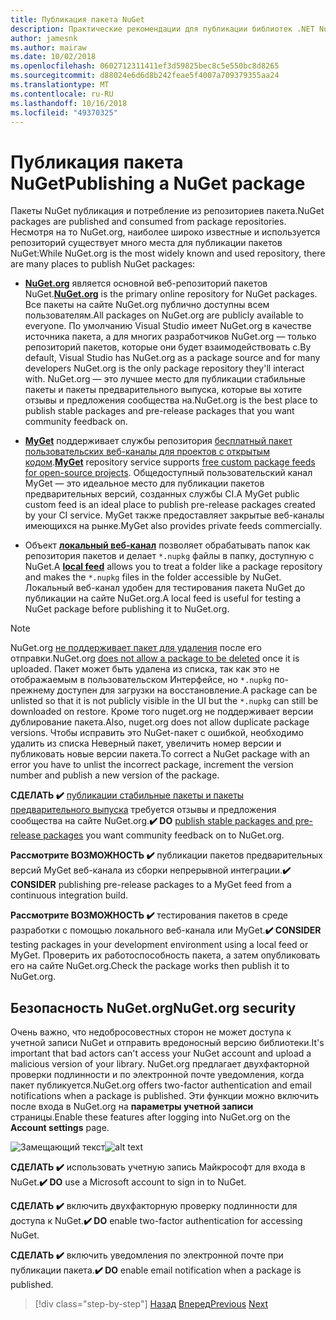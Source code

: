 ```yaml
---
title: Публикация пакета NuGet
description: Практические рекомендации для публикации библиотек .NET NuGet.
author: jamesnk
ms.author: mairaw
ms.date: 10/02/2018
ms.openlocfilehash: 0602712311411ef3d59825bec8c5e550bc8d8265
ms.sourcegitcommit: d88024e6d6d8b242feae5f4007a709379355aa24
ms.translationtype: MT
ms.contentlocale: ru-RU
ms.lasthandoff: 10/16/2018
ms.locfileid: "49370325"
---
```

# <a name="publishing-a-nuget-package"></a><span data-ttu-id="6d333-103">Публикация пакета NuGet</span><span class="sxs-lookup"><span data-stu-id="6d333-103">Publishing a NuGet package</span></span>

<span data-ttu-id="6d333-104">Пакеты NuGet публикация и потребление из репозиториев пакета.</span><span class="sxs-lookup"><span data-stu-id="6d333-104">NuGet packages are published and consumed from package repositories.</span></span> <span data-ttu-id="6d333-105">Несмотря на то NuGet.org, наиболее широко известные и используется репозиторий существует много места для публикации пакетов NuGet:</span><span class="sxs-lookup"><span data-stu-id="6d333-105">While NuGet.org is the most widely known and used repository, there are many places to publish NuGet packages:</span></span>

* <span data-ttu-id="6d333-106">**[NuGet.org](https://www.nuget.org/)**  является основной веб-репозиторий пакетов NuGet.</span><span class="sxs-lookup"><span data-stu-id="6d333-106">**[NuGet.org](https://www.nuget.org/)** is the primary online repository for NuGet packages.</span></span> <span data-ttu-id="6d333-107">Все пакеты на сайте NuGet.org публично доступны всем пользователям.</span><span class="sxs-lookup"><span data-stu-id="6d333-107">All packages on NuGet.org are publicly available to everyone.</span></span> <span data-ttu-id="6d333-108">По умолчанию Visual Studio имеет NuGet.org в качестве источника пакета, а для многих разработчиков NuGet.org — только репозиторий пакетов, которые они будет взаимодействовать с.</span><span class="sxs-lookup"><span data-stu-id="6d333-108">By default, Visual Studio has NuGet.org as a package source and for many developers NuGet.org is the only package repository they'll interact with.</span></span> <span data-ttu-id="6d333-109">NuGet.org — это лучшее место для публикации стабильные пакеты и пакеты предварительного выпуска, которые вы хотите отзывы и предложения сообщества на.</span><span class="sxs-lookup"><span data-stu-id="6d333-109">NuGet.org is the best place to publish stable packages and pre-release packages that you want community feedback on.</span></span>

* <span data-ttu-id="6d333-110">**[MyGet](https://myget.org/)**  поддерживает службы репозитория [бесплатный пакет пользовательских веб-каналы для проектов с открытым кодом](https://www.myget.org/opensource).</span><span class="sxs-lookup"><span data-stu-id="6d333-110">**[MyGet](https://myget.org/)** repository service supports [free custom package feeds for open-source projects](https://www.myget.org/opensource).</span></span> <span data-ttu-id="6d333-111">Общедоступный пользовательский канал MyGet — это идеальное место для публикации пакетов предварительных версий, созданных службы CI.</span><span class="sxs-lookup"><span data-stu-id="6d333-111">A MyGet public custom feed is an ideal place to publish pre-release packages created by your CI service.</span></span> <span data-ttu-id="6d333-112">MyGet также предоставляет закрытые веб-каналы имеющихся на рынке.</span><span class="sxs-lookup"><span data-stu-id="6d333-112">MyGet also provides private feeds commercially.</span></span>

* <span data-ttu-id="6d333-113">Объект **[локальный веб-канал](/nuget/hosting-packages/local-feeds)** позволяет обрабатывать папок как репозитория пакетов и делает `*.nupkg` файлы в папку, доступную с NuGet.</span><span class="sxs-lookup"><span data-stu-id="6d333-113">A **[local feed](/nuget/hosting-packages/local-feeds)** allows you to treat a folder like a package repository and makes the `*.nupkg` files in the folder accessible by NuGet.</span></span> <span data-ttu-id="6d333-114">Локальный веб-канал удобен для тестирования пакета NuGet до публикации на сайте NuGet.org.</span><span class="sxs-lookup"><span data-stu-id="6d333-114">A local feed is useful for testing a NuGet package before publishing it to NuGet.org.</span></span>

> [!NOTE]
> <span data-ttu-id="6d333-115">NuGet.org [не поддерживает пакет для удаления](/nuget/policies/deleting-packages) после его отправки.</span><span class="sxs-lookup"><span data-stu-id="6d333-115">NuGet.org [does not allow a package to be deleted](/nuget/policies/deleting-packages) once it is uploaded.</span></span> <span data-ttu-id="6d333-116">Пакет может быть удалена из списка, так как это не отображаемым в пользовательском Интерфейсе, но `*.nupkg` по-прежнему доступен для загрузки на восстановление.</span><span class="sxs-lookup"><span data-stu-id="6d333-116">A package can be unlisted so that it is not publicly visible in the UI but the `*.nupkg` can still be downloaded on restore.</span></span> <span data-ttu-id="6d333-117">Кроме того nuget.org не поддерживает версии дублирование пакета.</span><span class="sxs-lookup"><span data-stu-id="6d333-117">Also, nuget.org does not allow duplicate package versions.</span></span> <span data-ttu-id="6d333-118">Чтобы исправить это NuGet-пакет с ошибкой, необходимо удалить из списка Неверный пакет, увеличить номер версии и публиковать новые версии пакета.</span><span class="sxs-lookup"><span data-stu-id="6d333-118">To correct a NuGet package with an error you have to unlist the incorrect package, increment the version number and publish a new version of the package.</span></span>

<span data-ttu-id="6d333-119">**СДЕЛАТЬ ✔️** [публикации стабильные пакеты и пакеты предварительного выпуска](/nuget/create-packages/publish-a-package) требуется отзывы и предложения сообщества на сайте NuGet.org.</span><span class="sxs-lookup"><span data-stu-id="6d333-119">**✔️ DO** [publish stable packages and pre-release packages](/nuget/create-packages/publish-a-package) you want community feedback on to NuGet.org.</span></span>

<span data-ttu-id="6d333-120">**Рассмотрите ВОЗМОЖНОСТЬ ✔️** публикации пакетов предварительных версий MyGet веб-канала из сборки непрерывной интеграции.</span><span class="sxs-lookup"><span data-stu-id="6d333-120">**✔️ CONSIDER** publishing pre-release packages to a MyGet feed from a continuous integration build.</span></span>

<span data-ttu-id="6d333-121">**Рассмотрите ВОЗМОЖНОСТЬ ✔️** тестирования пакетов в среде разработки с помощью локального веб-канала или MyGet.</span><span class="sxs-lookup"><span data-stu-id="6d333-121">**✔️ CONSIDER** testing packages in your development environment using a local feed or MyGet.</span></span> <span data-ttu-id="6d333-122">Проверить их работоспособность пакета, а затем опубликовать его на сайте NuGet.org.</span><span class="sxs-lookup"><span data-stu-id="6d333-122">Check the package works then publish it to NuGet.org.</span></span>

## <a name="nugetorg-security"></a><span data-ttu-id="6d333-123">Безопасность NuGet.org</span><span class="sxs-lookup"><span data-stu-id="6d333-123">NuGet.org security</span></span>

<span data-ttu-id="6d333-124">Очень важно, что недобросовестных сторон не может доступа к учетной записи NuGet и отправить вредоносный версию библиотеки.</span><span class="sxs-lookup"><span data-stu-id="6d333-124">It's important that bad actors can't access your NuGet account and upload a malicious version of your library.</span></span> <span data-ttu-id="6d333-125">NuGet.org предлагает двухфакторной проверки подлинности и по электронной почте уведомления, когда пакет публикуется.</span><span class="sxs-lookup"><span data-stu-id="6d333-125">NuGet.org offers two-factor authentication and email notifications when a package is published.</span></span> <span data-ttu-id="6d333-126">Эти функции можно включить после входа в NuGet.org на **параметры учетной записи** страницы.</span><span class="sxs-lookup"><span data-stu-id="6d333-126">Enable these features after logging into NuGet.org on the **Account settings** page.</span></span>

<span data-ttu-id="6d333-127">![Замещающий текст](./media/publish-nuget-package/nuget-2fa.png "безопасность учетной записи NuGet")</span><span class="sxs-lookup"><span data-stu-id="6d333-127">![alt text](./media/publish-nuget-package/nuget-2fa.png "NuGet Account Security")</span></span>

<span data-ttu-id="6d333-128">**СДЕЛАТЬ ✔️** использовать учетную запись Майкрософт для входа в NuGet.</span><span class="sxs-lookup"><span data-stu-id="6d333-128">**✔️ DO** use a Microsoft account to sign in to NuGet.</span></span>

<span data-ttu-id="6d333-129">**СДЕЛАТЬ ✔️** включить двухфакторную проверку подлинности для доступа к NuGet.</span><span class="sxs-lookup"><span data-stu-id="6d333-129">**✔️ DO** enable two-factor authentication for accessing NuGet.</span></span>

<span data-ttu-id="6d333-130">**СДЕЛАТЬ ✔️** включить уведомления по электронной почте при публикации пакета.</span><span class="sxs-lookup"><span data-stu-id="6d333-130">**✔️ DO** enable email notification when a package is published.</span></span>

>[!div class="step-by-step"]
<span data-ttu-id="6d333-131">[Назад](./sourcelink.md)
[Вперед](./versioning.md)</span><span class="sxs-lookup"><span data-stu-id="6d333-131">[Previous](./sourcelink.md)
[Next](./versioning.md)</span></span>
